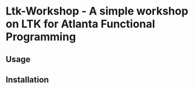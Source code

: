 # Ltk-Workshop - A simple workshop on LTK for Atlanta Functional Programming

## Usage

## Installation
